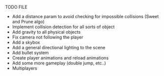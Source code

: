TODO FILE 

- Add a distance param to avoid checking for impossible collisions (Sweet and Prune algo)
- Implement collision detection for all sorts of object
- Add gravity to all physical objects
- Fix camera not following the player
- Add a skybox
- Add a general directional lighting to the scene
- Add bullet system
- Create player animations and reload animations
- Add some more gameplay (double jump, etc..)
- Multiplayers

